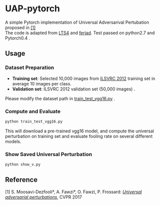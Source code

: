 # UAP-pytorch
A simple Pytorch implementation of Universal Adversarival Pertubation proposed in [[1]](#1)      
The code is adapted from [LTS4](https://github.com/LTS4/universal) and [ferjad](https://github.com/ferjad/Universal_Adversarial_Perturbation_pytorch). Test passed on python2.7 and Pytorch0.4 .
## Usage 
### Dataset Preparation
- __Training set__: Selected 10,000 images from [ILSVRC 2012](http://www.image-net.org/challenges/LSVRC/2012/) training set in average 10 images per class.    
- __Validation set__: ILSVRC 2012 validation set (50,000 images) .    

Please modify the dataset path in [train_test_vgg16.py](train_test_vgg16.py) .
### Compute and Evaluate
```sh
python train_test_vgg16.py
```
This will download a pre-trained vgg16 model, and compute the universal perturbation on training set and evaluate fooling rate on several different models. 
### Show Saved Universal Perturbation
```sh
python show_v.py
```
## Reference
[1] S. Moosavi-Dezfooli\*, A. Fawzi\*, O. Fawzi, P. Frossard:
[*Universal adversarial perturbations*](http://arxiv.org/pdf/1610.08401), CVPR 2017